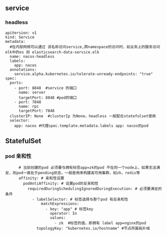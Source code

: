 ## service
### headless
    apiVersion: v1
    kind: Service
    metadata:
      #在内部网络可以通过 该名称访问service,跨namespace的访问时，如业务上的服务访问elk中的es 则 elasticsearch-data-service.elk
      name: nacos-headless
      labels:
        app: nacos
      annotations:
        service.alpha.kubernetes.io/tolerate-unready-endpoints: "true"
    spec:
      ports:
        - port: 8848  #service 的端口
          name: server
          targetPort: 8848 #pod的端口
        - port: 7848
          name: rpc
          targetPort: 7848
      clusterIP: None  #clusterIp 为None，headless 一般配合statefulset使用
      selector:
        app: nacos #代理spec.template.metadata.labels app: nacos的pod
        
## StatefulSet
### pod 亲和性
          # 当前创建的pod 必须要与拥有标签app=zk的pod 不在同一个node上，如果无法满足，则pod一直处于pending状态，一般是用来构建高可用集群，如zk，redis等
          affinity: # 亲和性设置
            podAntiAffinity: # 设置pod的反亲和性
              requiredDuringSchedulingIgnoredDuringExecution: # 必须要满足的条件
                - labelSelector: # 标签选择与那个pod 有反亲和性
                    matchExpressions:
                      - key: "app" # 标签key
                        operator: In
                        values:
                          - zk  #标签的值，即拥有 label app=nginx的pod
                  topologyKey: "kubernetes.io/hostname" #节点所属拓扑域
                  
    